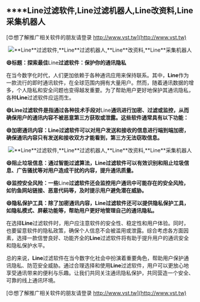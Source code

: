 ## ****Line**过滤软件,**Line**过滤机器人,**Line**改资料,**Line**采集机器人**

[😍想了解推广相关软件的朋友请登录 http://www.vst.tw](http://www.vst.tw)

 <center><img src="https://vst.tw/MP4/tuiguang/png/8.png" alt="**Line**过滤软件,**Line**过滤机器人,**Line**改资料,**Line**采集机器人"></center>

**😄标题：探索最佳**Line**过滤软件：保护你的通讯隐私**

在当今数字化时代，人们更加依赖于各种通讯应用来保持联系。其中，**Line**作为一款流行的即时通讯软件，在全球范围内拥有大量用户。然而，随着通讯数据的增多，个人隐私和安全问题也变得越发重要。为了帮助用户更好地保护其通讯隐私，各种**Line**过滤软件应运而生。

**😄**Line**过滤软件是指通过各种技术手段对**Line**通讯进行加密、过滤或监控，从而确保用户的通讯内容不被恶意第三方获取或泄露。这些软件通常具有以下功能：**

**😄加密通讯内容：**Line**过滤软件可以对用户发送和接收的信息进行端到端加密，确保通讯内容只有发送和接收双方才能看到，第三方无法窃取信息。**

 <center><img src="https://vst.tw/MP4/tuiguang/png/0.png" alt="**Line**过滤软件,**Line**过滤机器人,**Line**改资料,**Line**采集机器人"></center>

**😄阻止垃圾信息：通过智能过滤算法，**Line**过滤软件可以有效识别和阻止垃圾信息、广告骚扰等对用户造成干扰的内容，提升通讯质量。**

**😄监控安全风险：一些**Line**过滤软件还会监控用户通讯中可能存在的安全风险，如钓鱼网站链接、恶意代码等，及时提示用户避免潜在威胁。**

**😄隐私保护工具：除了加密通讯内容，**Line**过滤软件还可以提供隐私保护工具，如隐私模式、屏蔽功能等，帮助用户更好地管理自己的通讯隐私。**

在选择**Line**过滤软件时，用户应注意软件的安全性、稳定性和用户体验。同时，也要留意软件的隐私政策，确保个人信息不会被滥用或泄露。综合考虑各方面因素，选择一款信誉良好、功能齐全的**Line**过滤软件将有助于提升用户的通讯安全和隐私保护水平。

总的来说，**Line**过滤软件在当今数字化社会中扮演着重要角色，帮助用户保护通讯隐私、防范安全威胁。通过合理选择和使用**Line**过滤软件，用户可以更放心地享受通讯带来的便利与乐趣。让我们共同关注通讯隐私保护，共同营造一个安全、可靠的线上通讯环境。

[😍想了解推广相关软件的朋友请登录 http://www.vst.tw](http://www.vst.tw)



